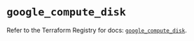 # `google_compute_disk`

Refer to the Terraform Registry for docs: [`google_compute_disk`](https://registry.terraform.io/providers/hashicorp/google/6.25.0/docs/resources/compute_disk).
